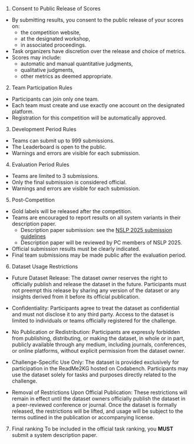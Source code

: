 1. Consent to Public Release of Scores

* By submitting results, you consent to the public release of your scores on:
	* the competition website,
	* at the designated workshop,
	* in associated proceedings.
* Task organizers have discretion over the release and choice of metrics.
* Scores may include:
	* automatic and manual quantitative judgments,
	* qualitative judgments,
	* other metrics as deemed appropriate.

2.  Team Participation Rules
* Participants can join only one team.
* Each team must create and use exactly one account on the designated platform. 
* Registration for this competition will be automatically approved.

3.  Development Period Rules
* Teams can submit up to 999 submissions.
* The Leaderboard is open to the public.
* Warnings and errors are visible for each submission.

4. Evaluation Period Rules

* Teams are limited to 3 submissions.
* Only the final submission is considered official.
* Warnings and errors are visible for each submission.

5. Post-Competition

* Gold labels will be released after the competition.
* Teams are encouraged to report results on all system variants in their description paper.
	* Description paper submission: see the [NSLP 2025 submission guidelines](https://nfdi4ds.github.io/nslp2025/docs/submission.html)
	* Description paper will be reviewed by PC members of NSLP 2025.
* Official submission results must be clearly indicated.
* Final team submissions may be made public after the evaluation period.

6.  Dataset Usage Restrictions
   * Future Dataset Release: The dataset owner reserves the right to officially publish and release the dataset in the future. Participants must not preempt this release by sharing any version of the dataset or any insights derived from it before its official publication.

* Confidentiality: Participants agree to treat the dataset as confidential and must not disclose it to any third party. Access to the dataset is limited to individuals or teams officially registered for the challenge.

* No Publication or Redistribution: Participants are expressly forbidden from publishing, distributing, or making the dataset, in whole or in part, publicly available through any medium, including journals, conferences, or online platforms, without explicit permission from the dataset owner.

* Challenge-Specific Use Only: The dataset is provided exclusively for participation in the ReadMe2KG hosted on Codabench. Participants may use the dataset solely for tasks and purposes directly related to the challenge.

* Removal of Restrictions Upon Official Publication: These restrictions will remain in effect until the dataset owners officially publish the dataset in a peer-reviewed conference or journal. Once the dataset is formally released, the restrictions will be lifted, and usage will be subject to the terms outlined in the publication or accompanying license.
7.   Final ranking
  To be included in the official task ranking, you **MUST** submit a system description paper.
